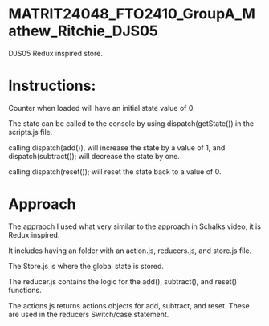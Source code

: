 # MATRIT24048_FTO2410_GroupA_Mathew_Ritchie_DJS05

DJS05 Redux inspired store.

# Instructions:

Counter when loaded will have an initial state value of 0.

The state can be called to the console by using dispatch(getState()) in the scripts.js file.

calling dispatch(add()), will increase the state by a value of 1, and dispatch(subtract()); will decrease the state by one.

calling dispatch(reset()); will reset the state back to a value of 0.

# Approach

The appraoch I used what very similar to the approach in Schalks video, it is Redux inspired.

It includes having an folder with an action.js, reducers.js, and store.js file.

The Store.js is where the global state is stored.

The reducer.js contains the logic for the add(), subtract(), and reset() functions.

The actions.js returns actions objects for add, subtract, and reset. These are used in the reducers Switch/case statement.

